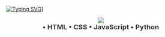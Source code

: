[![Typing SVG](https://readme-typing-svg.herokuapp.com?font=Fira+Code&pause=1000&width=435&lines=ola+bem+vindo+ao+meu+github)](https://git.io/typing-svg)}

<div align="center">
  <img src="https://img.shields.io/badge/-Minhas%20Habilidades-333333?style=for-the-badge&logo=Circle" />
  <br>
  <span style="font-size: 18px; font-weight: bold; color: #333;">
    • HTML
    • CSS
    • JavaScript
    • Python
    <!-- Adicione suas habilidades aqui -->
  </span>
</div>
